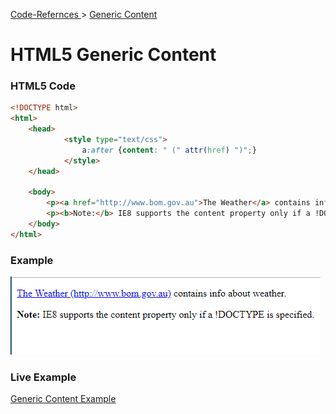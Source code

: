 [Code-Refernces ](https://samuelmeddows.github.io/code-reference/HTML5/") >
[ Generic Content](https://samuelmeddows.github.io/code-reference/HTML5/GenericContent "Generic Content")
# HTML5 Generic Content

### HTML5 Code


```html
<!DOCTYPE html>
<html>
	<head>
        	<style type="text/css">
        		a:after {content: " (" attr(href) ")";}
        	</style>
	</head>

	<body>
		<p><a href="http://www.bom.gov.au">The Weather</a> contains info about weather.</p>
		<p><b>Note:</b> IE8 supports the content property only if a !DOCTYPE is specified.</p>
	</body>
</html>
```



### Example


<img src="screenshots/GenericContent1.PNG" alt="Example">

### Live Example
[Generic Content Example](https://html5-css-javascript-examples.azurewebsites.net/HTML5/GenericContent.html "Generic Content Example")

